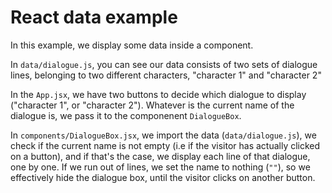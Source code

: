 # React data example

In this example, we display some data inside a component.

In `data/dialogue.js`, you can see our data consists of two sets of dialogue lines, belonging to two different characters, "character 1" and "character 2"

In the `App.jsx`, we have two buttons to decide which dialogue to display ("character 1", or "character 2"). Whatever is the current name of the dialogue is, we pass it to the componenent `DialogueBox`.

In `components/DialogueBox.jsx`, we import the data (`data/dialogue.js`), we check if the current name is not empty (i.e if the visitor has actually clicked on a button), and if that's the case, we display each line of that dialogue, one by one. If we run out of lines, we set the name to nothing (`""`), so we effectively hide the dialogue box, until the visitor clicks on another button.
